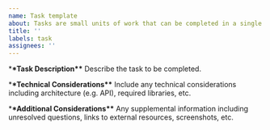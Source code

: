 ```yaml
---
name: Task template
about: Tasks are small units of work that can be completed in a single sprint
title: ''
labels: task
assignees: ''
---
```


\***\*Task Description\*\***
Describe the task to be completed.

\***\*Technical Considerations\*\***
Include any technical considerations including architecture (e.g. API), required libraries, etc.

\***\*Additional Considerations\*\***
Any supplemental information including unresolved questions, links to external resources, screenshots, etc.
